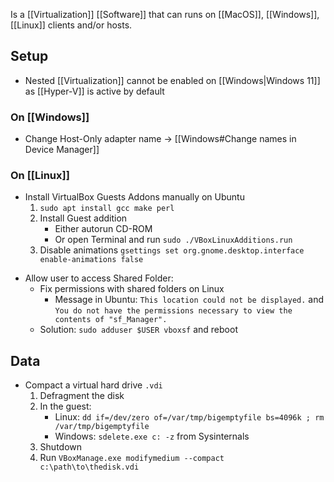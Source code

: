 Is a [[Virtualization]] [[Software]] that can runs on [[MacOS]], [[Windows]], [[Linux]] clients and/or hosts.
## Setup
- Nested [[Virtualization]] cannot be enabled on [[Windows|Windows 11]] as [[Hyper-V]] is active by default
### On [[Windows]]
- Change Host-Only adapter name → [[Windows#Change names in Device Manager]]
### On [[Linux]]
* Install VirtualBox Guests Addons manually on Ubuntu
	1. `sudo apt install gcc make perl` 
	2. Install Guest addition
		- Either autorun CD-ROM
		- Or open Terminal and run `sudo ./VBoxLinuxAdditions.run`
	3. Disable animations `gsettings set org.gnome.desktop.interface enable-animations false`
- Allow user to access Shared Folder:
	* Fix permissions with shared folders on Linux
		* Message in Ubuntu: `This location could not be displayed.` and `You do not have the permissions necessary to view the contents of "sf_Manager".`
	* Solution: `sudo adduser $USER vboxsf` and reboot
## Data
* Compact a virtual hard drive `.vdi`
    1. Defragment the disk
    1. In the guest:
        * Linux: `dd if=/dev/zero of=/var/tmp/bigemptyfile bs=4096k ; rm /var/tmp/bigemptyfile`
        * Windows: `sdelete.exe c: -z` from Sysinternals
    1. Shutdown
    1. Run `VBoxManage.exe modifymedium --compact c:\path\to\thedisk.vdi`
